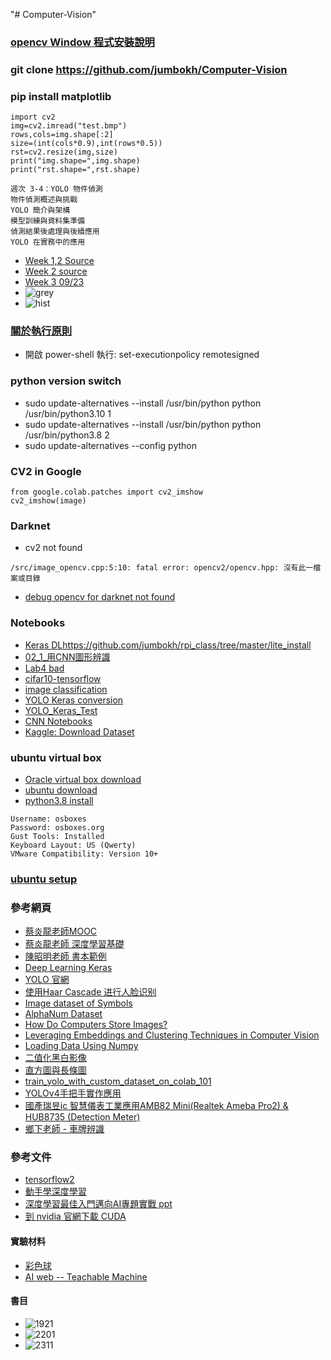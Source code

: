 "# Computer-Vision" 
### [opencv Window 程式安裝說明](https://github.com/jumbokh/Computer-Vision/blob/main/docs/opencv_windows.pdf)
### git clone https://github.com/jumbokh/Computer-Vision
### pip install matplotlib
```
import cv2
img=cv2.imread("test.bmp")
rows,cols=img.shape[:2]
size=(int(cols*0.9),int(rows*0.5))
rst=cv2.resize(img,size)
print("img.shape=",img.shape)
print("rst.shape=",rst.shape)
```
```
週次 3-4：YOLO 物件偵測
物件偵測概述與挑戰
YOLO 簡介與架構
模型訓練與資料集準備
偵測結果後處理與後續應用
YOLO 在實務中的應用
```
* [Week 1,2 Source](https://github.com/jumbokh/Computer-Vision/blob/main/sources/wk1-2.zip)
* [Week 2 source](https://github.com/jumbokh/Computer-Vision/blob/main/sources/0918.zip)
* [Week 3 09/23](https://github.com/jumbokh/Computer-Vision/tree/main/sources/0923)
* ![grey](https://github.com/jumbokh/Computer-Vision/blob/main/images/wall-greyscale.png)
* ![hist](https://github.com/jumbokh/Computer-Vision/blob/main/images/histogram.png)
### [關於執行原則](https://learn.microsoft.com/zh-tw/powershell/module/microsoft.powershell.core/about/about_execution_policies?view=powershell-7.3)
* 開啟 power-shell 執行: set-executionpolicy remotesigned
### python version switch
* sudo update-alternatives --install /usr/bin/python python /usr/bin/python3.10 1
* sudo update-alternatives --install /usr/bin/python python /usr/bin/python3.8 2
* sudo update-alternatives --config python 
### CV2 in Google 
```
from google.colab.patches import cv2_imshow
cv2_imshow(image)
```
### Darknet 
* cv2 not found
```
/src/image_opencv.cpp:5:10: fatal error: opencv2/opencv.hpp: 沒有此一檔案或目錄
```
* [debug opencv for darknet not found](https://github.com/jumbokh/Computer-Vision/blob/main/darknet-opencv.md)
### Notebooks
* [Keras DL](https://github.com/jumbokh/ML-Class/blob/main/notebooks/Ch20_Keras_DL.ipynb)https://github.com/jumbokh/rpi_class/tree/master/lite_install
* [02_1_用CNN圖形辨識](https://github.com/jumbokh/Computer-Vision/blob/main/notebooks/02_1_%E7%94%A8CNN%E5%9C%96%E5%BD%A2%E8%BE%A8%E8%AD%98-%E9%82%84%E6%98%AFMNIST.ipynb)
* [Lab4 bad](https://github.com/jumbokh/ML-Class/blob/main/notebooks/Lab4_bad.ipynb)
* [cifar10-tensorflow](https://github.com/jumbokh/ML-Class/blob/main/notebooks/cifar10-tensorflow.ipynb)
* [image classification](https://github.com/jumbokh/csu1111-class/blob/main/computerVision/notebooks/image_classification.ipynb)
* [YOLO Keras conversion](https://github.com/jumbokh/nknu-class/blob/main/CNN/YOLO/08_05_YOLO_Keras_Conversion.ipynb)
* [YOLO_Keras_Test](https://github.com/jumbokh/nknu-class/blob/main/CNN/YOLO/08_06_YOLO_Keras_Test.ipynb)
* [CNN Notebooks](https://github.com/jumbokh/nknu-class/tree/main/CNN/notebooks)
* [Kaggle: Download Dataset](https://www.kaggle.com/code/surajdidwania/dataset-download)
### ubuntu virtual box
* [Oracle virtual box download](https://www.virtualbox.org/wiki/Downloads)
* [ubuntu download](https://www.ubuntu-tw.org/modules/tinyd0/)
* [python3.8 install](https://www.linuxcapable.com/install-python-3-8-on-ubuntu-linux/)
```
Username: osboxes
Password: osboxes.org
Gust Tools: Installed
Keyboard Layout: US (Qwerty)
VMware Compatibility: Version 10+
```
### [ubuntu setup](https://github.com/jumbokh/rpi_class/tree/master/lite_install)
### 參考網頁
* [蔡炎龍老師MOOC](https://github.com/yenlung/Deep-Learning-MOOC)
* [蔡炎龍老師 深度學習基礎](https://github.com/jumbokh/Deep-Learning-Basics)
* [陳昭明老師 書本範例](https://github.com/mc6666/DL_Book)
* [Deep Learning Keras](https://github.com/erhwenkuo/deep-learning-with-keras-notebooks)
* [YOLO 官網](https://pjreddie.com/darknet/yolo/)
* [使用Haar Cascade 进行人脸识别](https://blog.csdn.net/wutao1530663/article/details/78294349)
* [Image dataset of Symbols](https://www.kaggle.com/datasets/kentvejrupmadsen/letter-images-dataset?resource=download)
* [AlphaNum Dataset](https://www.kaggle.com/datasets/lopalp/alphanum)
* [How Do Computers Store Images?](https://www.analyticsvidhya.com/blog/2021/03/grayscale-and-rgb-format-for-storing-images/)
* [Leveraging Embeddings and Clustering Techniques in Computer Vision](https://blog.roboflow.com/embeddings-clustering-computer-vision-clip-umap/)
* [Loading Data Using Numpy](https://www.kaggle.com/code/thomasqazwsxedc/loading-data-using-numpy)
* [二值化黑白影像](https://steam.oxxostudio.tw/category/python/ai/opencv-threshold.html)
* [直方圖與長條圖](https://www.finereport.com/tw/data-analysis/how-to-make-histogram.html)
* [train_yolo_with_custom_dataset_on_colab_101](https://github.com/wallat/train_yolo_with_custom_dataset_on_colab_101/tree/master)
* [YOLOv4手把手實作應用](https://suyenting.github.io/post/yolov4-hands-on/)
* [國產瑞昱ic 智慧儀表工業應用AMB82 Mini(Realtek Ameba Pro2) & HUB8735 (Detection Meter)](https://www.youtube.com/watch?v=CABstojtbTY)
* [鄉下老師 - 車牌辨識](https://blog.udn.com/mobile/yccsonar/179871458?fbclid=IwAR2MbzmN8VdU6PYTfhPK9rB41JwKRL7CmOxKOpK0oVyVjstS5cvdMgg4qVo)
### 參考文件
* [tensorflow2](https://github.com/jumbokh/csu1111-class/blob/main/computerVision/tensorflow2.pdf)
* [動手學深度學習](https://github.com/jumbokh/csu1111-class/blob/main/computerVision/%E5%8B%95%E6%89%8B%E5%AD%B8%E6%B7%B1%E5%BA%A6%E5%AD%B8%E7%BF%92.pdf)
* [深度學習最佳入門邁向AI專題實戰 ppt](https://github.com/jumbokh/csu1111-class/blob/main/computerVision/%E6%B7%B1%E5%BA%A6%E5%AD%B8%E7%BF%92%E6%9C%80%E4%BD%B3%E5%85%A5%E9%96%80%E9%82%81%E5%90%91AI%E5%B0%88%E9%A1%8C%E5%AF%A6%E6%88%B0_%E6%95%99%E5%AD%B8%E8%B3%87%E6%BA%90_2_V1.pptx)
* [到 nvidia 官網下載 CUDA](https://developer.nvidia.com/cuda-toolkit-archive)
#### 實驗材料
* [彩色球](https://drive.google.com/drive/folders/1zDaFGZ5le9AYqT0UhLoMsCDrJJtWu6j3?usp=share_link)
* [AI web -- Teachable Machine](https://teachablemachine.withgoogle.com/)
#### 書目
* ![1921](https://github.com/jumbokh/Computer-Vision/blob/main/images/DM1921_3D_official.jpg)
* ![2201](https://github.com/jumbokh/Computer-Vision/blob/main/images/DM2201_3D-500.jpg)
* ![2311](https://github.com/jumbokh/Computer-Vision/blob/main/images/DM2311_%E7%AB%8B%E9%AB%94%E6%9B%B8_500x500.jpg)
